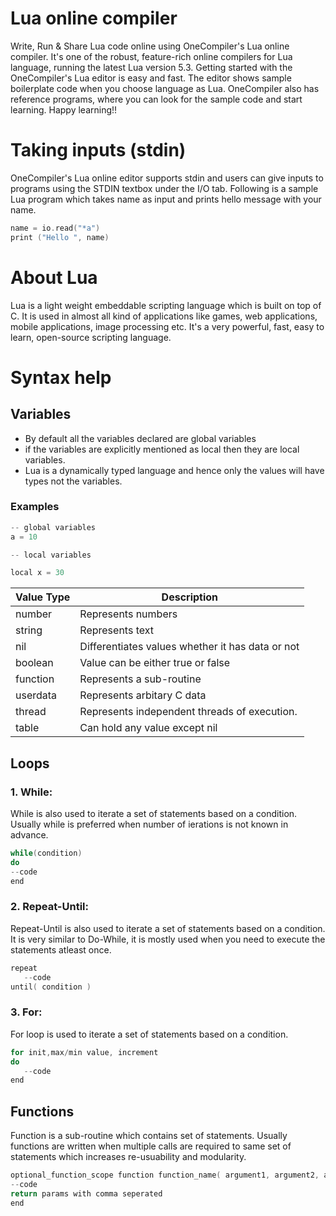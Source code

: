 # Lua online compiler

Write, Run & Share Lua code online using OneCompiler's Lua online compiler. It's one of the robust, feature-rich online compilers for Lua language, running the latest Lua version 5.3. Getting started with the OneCompiler's Lua editor is easy and fast. The editor shows sample boilerplate code when you choose language as Lua. OneCompiler also has reference programs, where you can look for the sample code and start learning. Happy learning!!

# Taking inputs (stdin)
OneCompiler's Lua online editor supports stdin and users can give inputs to programs using the STDIN textbox under the I/O tab. Following is a sample Lua program which takes name as input and prints hello message with your name.

```c
name = io.read("*a")
print ("Hello ", name)
```
# About Lua

Lua is a light weight embeddable scripting language which is built on top of C. It is used in almost all kind of applications like games, web applications, mobile applications, image processing etc. It's a very powerful, fast, easy to learn, open-source scripting language.

# Syntax help

## Variables

* By default all the variables declared are global variables
* if the variables are explicitly mentioned as local then they are local variables.
* Lua is a dynamically typed language and hence only the values will have types not the variables.

### Examples

```c
-- global variables
a = 10

-- local variables

local x = 30
```

|Value Type| Description|
|-----|-----|
|number| Represents numbers|
|string| Represents text|
|nil|Differentiates values whether it has data or not|
|boolean|Value can be either true or false|
|function|Represents a sub-routine|
|userdata|Represents arbitary C data|
|thread|Represents independent threads of execution.|
|table|Can hold any value except nil|


## Loops

### 1. While:

While is also used to iterate a set of statements based on a condition. Usually while is preferred when number of ierations is not known in advance.

```c
while(condition)
do
--code
end
```
### 2. Repeat-Until:

Repeat-Until is also used to iterate a set of statements based on a condition. It is very similar to Do-While, it is mostly used when you need to execute the statements atleast once.

```c
repeat
   --code
until( condition )
```

### 3. For:
For loop is used to iterate a set of statements based on a condition.

```c
for init,max/min value, increment
do
   --code
end
```

##  Functions
Function is a sub-routine which contains set of statements. Usually functions are written when multiple calls are required to same set of statements which increases re-usuability and modularity.


```c
optional_function_scope function function_name( argument1, argument2, argument3........, argumentn)
--code
return params with comma seperated
end
```